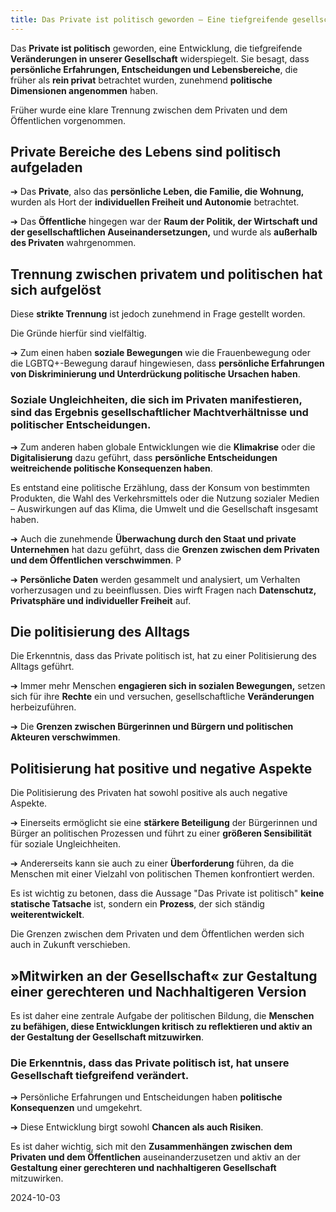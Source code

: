 ```yaml
---
title: Das Private ist politisch geworden – Eine tiefgreifende gesellschaftliche Veränderung
---
```

Das **Private ist politisch** geworden, eine Entwicklung, die tiefgreifende **Veränderungen in unserer Gesellschaft** widerspiegelt. Sie besagt, dass **persönliche Erfahrungen, Entscheidungen und Lebensbereiche**, die früher als **rein privat** betrachtet wurden, zunehmend **politische Dimensionen angenommen** haben.

Früher wurde eine klare Trennung zwischen dem Privaten und dem Öffentlichen vorgenommen. 

## Private Bereiche des Lebens sind politisch aufgeladen

➔  Das **Private**, also das **persönliche Leben, die Familie, die Wohnung,** wurden als Hort der **individuellen Freiheit und Autonomie** betrachtet. 

➔  Das **Öffentliche** hingegen war der **Raum der Politik, der Wirtschaft und der gesellschaftlichen Auseinandersetzungen,** und wurde als **außerhalb des Privaten** wahrgenommen. 

## Trennung zwischen privatem und politischen hat sich aufgelöst

Diese **strikte Trennung** ist jedoch zunehmend in Frage gestellt worden. 

Die Gründe hierfür sind vielfältig. 

➔ Zum einen haben **soziale Bewegungen** wie die Frauenbewegung oder die LGBTQ+-Bewegung darauf hingewiesen, dass **persönliche Erfahrungen von Diskriminierung und Unterdrückung politische Ursachen haben**. 

### Soziale Ungleichheiten, die sich im Privaten manifestieren, sind das Ergebnis gesellschaftlicher Machtverhältnisse und politischer Entscheidungen.

➔  Zum anderen haben globale Entwicklungen wie die **Klimakrise** oder die **Digitalisierung** dazu geführt, dass **persönliche Entscheidungen weitreichende politische Konsequenzen haben**. 

Es entstand eine politische Erzählung, dass der Konsum von bestimmten Produkten, die Wahl des Verkehrsmittels oder die Nutzung sozialer Medien –  Auswirkungen auf das Klima, die Umwelt und die Gesellschaft insgesamt haben.

➔  Auch die zunehmende **Überwachung durch den Staat und private Unternehmen** hat dazu geführt, dass die **Grenzen zwischen dem Privaten und dem Öffentlichen verschwimmen**. P

➔ **Persönliche Daten** werden gesammelt und analysiert, um Verhalten vorherzusagen und zu beeinflussen. Dies wirft Fragen nach **Datenschutz, Privatsphäre und individueller Freiheit** auf.

## Die politisierung des Alltags

Die Erkenntnis, dass das Private politisch ist, hat zu einer Politisierung des Alltags geführt. 

➔  Immer mehr Menschen **engagieren sich in sozialen Bewegungen,** setzen sich für ihre **Rechte** ein und versuchen, gesellschaftliche **Veränderungen** herbeizuführen. 

➔ Die **Grenzen zwischen Bürgerinnen und Bürgern und politischen Akteuren verschwimmen**.

## Politisierung hat positive und negative Aspekte

Die Politisierung des Privaten hat sowohl positive als auch negative Aspekte. 

➔ Einerseits ermöglicht sie eine **stärkere Beteiligung** der Bürgerinnen und Bürger an politischen Prozessen und führt zu einer **größeren Sensibilität** für soziale Ungleichheiten. 

➔ Andererseits kann sie auch zu einer **Überforderung** führen, da die Menschen mit einer Vielzahl von politischen Themen konfrontiert werden.

Es ist wichtig zu betonen, dass die Aussage "Das Private ist politisch" **keine statische Tatsache** ist, sondern ein **Prozess**, der sich ständig **weiterentwickelt**. 

Die Grenzen zwischen dem Privaten und dem Öffentlichen werden sich auch in Zukunft verschieben.   
 

## »Mitwirken an der Gesellschaft« zur Gestaltung einer gerechteren und Nachhaltigeren Version

Es ist daher eine zentrale Aufgabe der politischen Bildung, die **Menschen zu befähigen, diese Entwicklungen kritisch zu reflektieren und aktiv an der Gestaltung der Gesellschaft mitzuwirken**.

### Die Erkenntnis, dass das Private politisch ist, hat unsere Gesellschaft tiefgreifend verändert. 

➔ Persönliche Erfahrungen und Entscheidungen haben **politische Konsequenzen** und umgekehrt. 

➔ Diese Entwicklung birgt sowohl **Chancen als auch Risiken**. 

Es ist daher wichtig, sich mit den **Zusammenhängen zwischen dem Privaten und dem Öffentlichen** auseinanderzusetzen und aktiv an der **Gestaltung einer gerechteren und nachhaltigeren Gesellschaft** mitzuwirken.

2024-10-03